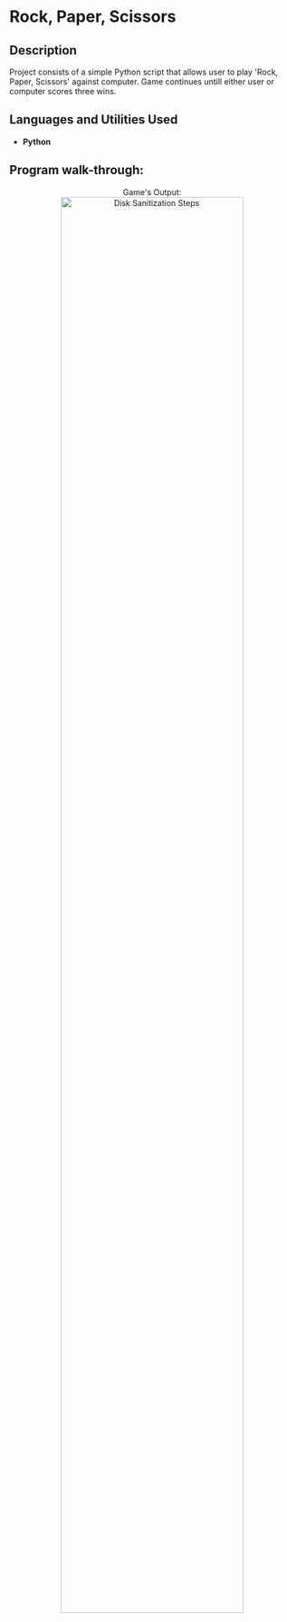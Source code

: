 <h1>Rock, Paper, Scissors</h1>

<h2>Description</h2>
Project consists of a simple Python script that allows user to play 'Rock, Paper, Scissors' against computer. Game continues untill either user or computer scores three wins.
<br />


<h2>Languages and Utilities Used</h2>

- <b>Python</b> 

<h2>Program walk-through:</h2>

<p align="center">
Game's Output: <br/>
<img src="https://imgur.com/a/a8FFuu7" height="80%" width="80%" alt="Disk Sanitization Steps"/>
  

<!--
 ```diff
- text in red
+ text in green
! text in orange
# text in gray
@@ text in purple (and bold)@@
```
--!>
